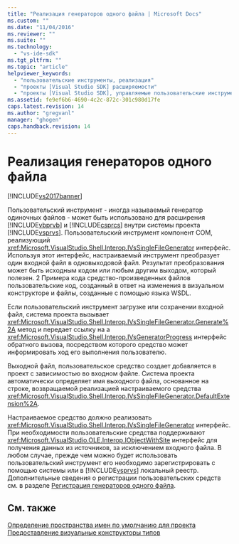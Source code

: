 ```yaml
---
title: "Реализация генераторов одного файла | Microsoft Docs"
ms.custom: ""
ms.date: "11/04/2016"
ms.reviewer: ""
ms.suite: ""
ms.technology: 
  - "vs-ide-sdk"
ms.tgt_pltfrm: ""
ms.topic: "article"
helpviewer_keywords: 
  - "пользовательские инструменты, реализация"
  - "проекты [Visual Studio SDK] расширяемости"
  - "проекты [Visual Studio SDK], управляемые пользовательские инструменты"
ms.assetid: fe9ef6b6-4690-4c2c-872c-301c980d17fe
caps.latest.revision: 14
ms.author: "gregvanl"
manager: "ghogen"
caps.handback.revision: 14
---
```

# Реализация генераторов одного файла
[!INCLUDE[vs2017banner](../../code-quality/includes/vs2017banner.md)]

Пользовательский инструмент \- иногда называемый генератор одиночных файлов \- может быть использовано для расширения [!INCLUDE[vbprvb](../../code-quality/includes/vbprvb_md.md)] и [!INCLUDE[csprcs](../../data-tools/includes/csprcs_md.md)] внутри системы проекта  [!INCLUDE[vsprvs](../../code-quality/includes/vsprvs_md.md)].  Пользовательский инструмент компонент COM, реализующий <xref:Microsoft.VisualStudio.Shell.Interop.IVsSingleFileGenerator> интерфейс.  Используя этот интерфейс, настраиваемый инструмент преобразует один входной файл в одновыходовой файл.  Результат преобразования может быть исходным кодом или любым другим выходом, который полезен.  2 Примера кода средство\-произведенных файлов пользовательские код, созданный в ответ на изменения в визуальном конструкторе и файлы, созданные с помощью языка WSDL.  
  
 Если пользовательский инструмент загрузке или сохранении входной файл, система проекта вызывает <xref:Microsoft.VisualStudio.Shell.Interop.IVsSingleFileGenerator.Generate%2A> метод и передает ссылку на a  <xref:Microsoft.VisualStudio.Shell.Interop.IVsGeneratorProgress> интерфейс обратного вызова, посредством которого средство может информировать ход его выполнения пользователю.  
  
 Выходной файл, пользовательское средство создает добавляется в проект с зависимостью во входном файле.  Система проекта автоматически определяет имя выходного файла, основанное на строке, возвращаемой реализацией настраиваемого средства <xref:Microsoft.VisualStudio.Shell.Interop.IVsSingleFileGenerator.DefaultExtension%2A>.  
  
 Настраиваемое средство должно реализовать <xref:Microsoft.VisualStudio.Shell.Interop.IVsSingleFileGenerator> интерфейс.  При необходимости пользовательские средства поддерживают <xref:Microsoft.VisualStudio.OLE.Interop.IObjectWithSite> интерфейс для получения данных из источников, за исключением входного файла.  В любом случае, прежде чем можно будет использовать пользовательский инструмент его необходимо зарегистрировать с помощью системы или в [!INCLUDE[vsprvs](../../code-quality/includes/vsprvs_md.md)] локальный реестр.  Дополнительные сведения о регистрации пользовательских средств см. в разделе [Регистрация генераторов одного файла](../../extensibility/internals/registering-single-file-generators.md).  
  
## См. также  
 [Определение пространства имен по умолчанию для проекта](../../misc/determining-the-default-namespace-of-a-project.md)   
 [Предоставление визуальные конструкторы типов](../../extensibility/internals/exposing-types-to-visual-designers.md)